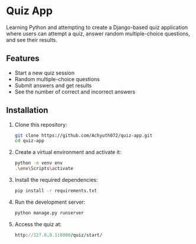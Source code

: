 # Quiz App

Learning Python and attempting to create a Django-based quiz application where users can attempt a quiz, answer random multiple-choice questions, and see their results.

## Features

- Start a new quiz session
- Random multiple-choice questions
- Submit answers and get results
- See the number of correct and incorrect answers

## Installation

1. Clone this repository:

   ```bash
   git clone https://github.com/Achyuth072/quiz-app.git
   cd quiz-app
   ```

2. Create a virtual environment and activate it:

    ```bash
    python -m venv env
    .\env\Scripts\activate
    ```

3. Install the required dependencies:

    ```bash
    pip install -r requirements.txt
    ```

4. Run the development server:

    ```bash
    python manage.py runserver
    ```

5. Access the quiz at:

    ```ruby
    http://127.0.0.1:8000/quiz/start/
    ```

